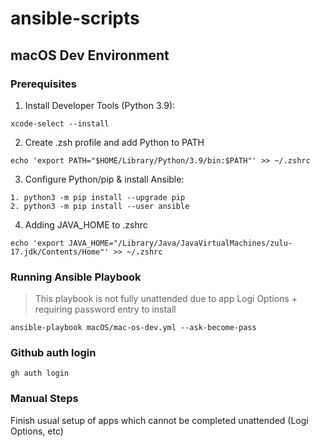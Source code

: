 # ansible-scripts

## macOS Dev Environment

### Prerequisites

1. Install Developer Tools (Python 3.9):

```
xcode-select --install
```

2. Create .zsh profile and add Python to PATH

```
echo 'export PATH="$HOME/Library/Python/3.9/bin:$PATH"' >> ~/.zshrc
```

3. Configure Python/pip & install Ansible:

```
1. python3 -m pip install --upgrade pip
2. python3 -m pip install --user ansible
```

4. Adding JAVA_HOME to .zshrc

```
echo 'export JAVA_HOME="/Library/Java/JavaVirtualMachines/zulu-17.jdk/Contents/Home"' >> ~/.zshrc
```

### Running Ansible Playbook

> This playbook is not fully unattended due to app Logi Options + requiring password entry to install

```
ansible-playbook macOS/mac-os-dev.yml --ask-become-pass
```

### Github auth login

```
gh auth login
```

### Manual Steps

Finish usual setup of apps which cannot be completed unattended (Logi Options, etc)
